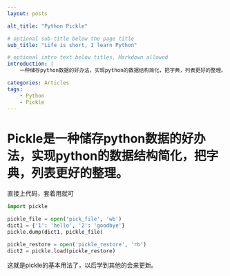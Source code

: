 ```yaml
---
layout: posts

alt_title: "Python Pickle"

# optional sub-title below the page title
sub_title: "Life is short, I learn Python"

# optional intro text below titles, Markdown allowed
introduction: |
    一种储存python数据的好办法，实现python的数据结构简化，把字典，列表更好的整理。

categories: Articles
tags: 
    - Python
    - Pickle
---
```




# Pickle是一种储存python数据的好办法，实现python的数据结构简化，把字典，列表更好的整理。

直接上代码，套着用就可
```python
import pickle

pickle_file = open('pick_file', 'wb')
dict1 = {'1': 'hello', '2': 'goodbye'}
pickle.dump(dict1, pickle_file)

pickle_restore = open('pickle_restore', 'rb')
dict2 = pickle.load(pickle_restore)

```

这就是pickle的基本用法了，以后学到其他的会来更新。